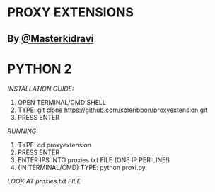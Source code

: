 # PROXY EXTENSIONS
## By [@Masterkidravi](https://twitter.com/masterkidravi) 
# PYTHON 2
*INSTALLATION GUIDE:*
1. OPEN TERMINAL/CMD SHELL
2. TYPE: git clone https://github.com/soleribbon/proxyextension.git
3. PRESS ENTER


*RUNNING:*
1. TYPE: cd proxyextension
2. PRESS ENTER
3. ENTER IPS INTO proxies.txt FILE (ONE IP PER LINE!)
4. (IN TERMINAL/CMD) TYPE: python proxi.py

*LOOK AT proxies.txt FILE*




